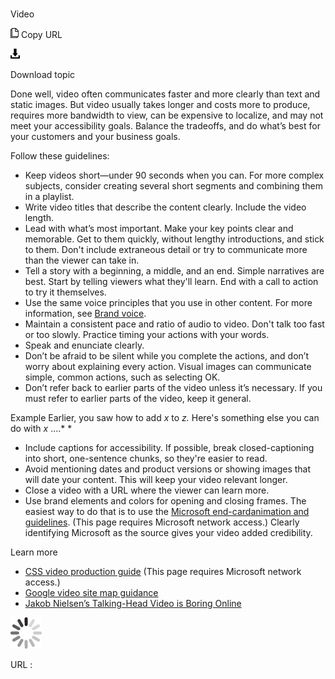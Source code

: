 ﻿# 

Video

![Copy URL](media/video/Copy.png)
Copy URL

![Download](media/video/Download.png)

Download topic

Done
well, video often communicates faster and more clearly than text and
static images. But video usually takes longer and costs more to
produce, requires more bandwidth to view, can be expensive to
localize, and may not meet your accessibility goals. Balance the
tradeoffs, and do what’s best for your customers and your business
goals.

Follow these guidelines:

  - Keep
    videos short—under 90 seconds when you can. For more complex
    subjects, consider creating several short segments and
    combining them in a playlist.
  - Write video titles that describe the content clearly. Include the video length. 
  - Lead
    with what’s most important. Make your key points clear and
    memorable. Get to them quickly, without lengthy introductions, and
    stick to them. Don't include extraneous detail or try to
    communicate more than the viewer can take in.
  - Tell
    a story with a beginning, a middle, and an end. Simple narratives
    are best. Start by telling viewers what they'll learn. End with a
    call to action to try it themselves.
  - Use the same voice principles that you use in other content. For more information, see [Brand voice](https://worldready.cloudapp.net/Styleguide/Read?id=2700&topicid=28361). 
  - Maintain
    a consistent pace and ratio of audio to video. Don't talk too fast
    or too slowly. Practice timing your actions with your words.
  - Speak and enunciate clearly. 
  - Don’t
    be afraid to be silent while you complete the actions, and don’t
    worry about explaining every action. Visual images can communicate
    simple, common actions, such as selecting OK.
  - Don’t
    refer back to earlier parts of the video unless
    it’s necessary. If you must refer to earlier parts of the video,
    keep it general. 

Example
Earlier, you saw how to add *x* to *z.* Here's something else you can do with *x* ....*
*

  - Include
    captions for accessibility. If possible, break closed-captioning
    into short, one-sentence chunks, so they're easier to read.
  - Avoid
    mentioning dates and product versions or showing images that will
    date your content. This will keep your video relevant longer.
  - Close a video with a URL where the viewer can learn more.
  - Use brand elements and colors for opening and closing frames. The easiest way to do that is to use the [Microsoft end-card](https://microsoft.sharepoint.com/teams/BrandCentral/Pages/Bundles/Microsoft_logo_endcard_animation.aspx)[animation and guidelines](https://microsoft.sharepoint.com/teams/BrandCentral/Pages/Bundles/Microsoft_logo_endcard_animation.aspx). (This page requires Microsoft network access.) Clearly identifying Microsoft as the source gives your video added credibility.

Learn more

  - [CSS video production guide](https://microsoft.sharepoint.com/teams/cssclp/_layouts/15/WopiFrame.aspx?sourcedoc=%7B0C43A47E-BC20-44B3-A1E7-4FDC06EAF830%7D&file=Video%20Production%20Guide.docx&action=default&DefaultItemOpen=1) (This page requires Microsoft network access.)
  - [Google video site map guidance](http://www.reelseo.com/how-video-sitemaps/)
  - [Jakob Nielsen’s Talking-Head Video is Boring Online](http://www.nngroup.com/articles/talking-head-video-is-boring-online/)

![In progress](media/video/activity-large.gif)

URL :
